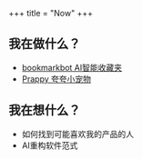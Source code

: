 +++
title = "Now"
+++

## 我在做什么？

- [bookmarkbot AI智能收藏夹](https://bookmarkbot.fun)
- [Prappy 夸夸小宠物](https://prappy.fun)

## 我在想什么？

- 如何找到可能喜欢我的产品的人
- AI重构软件范式